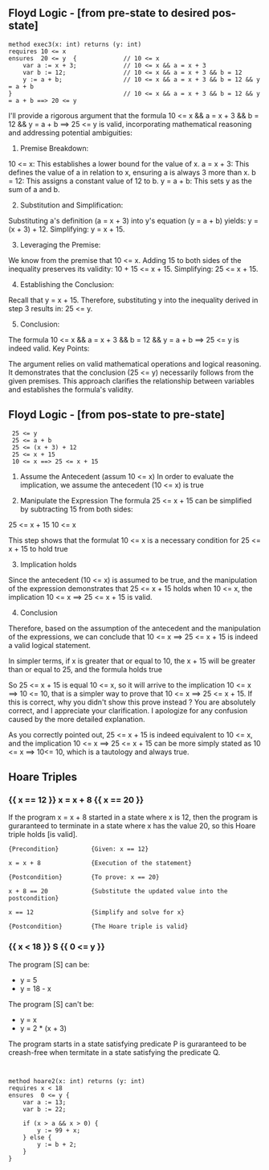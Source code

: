 


## Floyd Logic - [from pre-state to desired pos-state]

```dafny
method exec3(x: int) returns (y: int)
requires 10 <= x
ensures  20 <= y  {             // 10 <= x
    var a := x + 3;             // 10 <= x && a = x + 3
    var b := 12;                // 10 <= x && a = x + 3 && b = 12
    y := a + b;                 // 10 <= x && a = x + 3 && b = 12 && y = a + b
}                               // 10 <= x && a = x + 3 && b = 12 && y = a + b ==> 20 <= y
```



I'll provide a rigorous argument that the formula 10 <= x && a = x + 3 && b = 12 && y = a + b ==> 25 <= y is valid,
incorporating mathematical reasoning and addressing potential ambiguities:

1. Premise Breakdown:

10 <= x: This establishes a lower bound for the value of x.
a = x + 3: This defines the value of a in relation to x, ensuring a is always 3 more than x.
b = 12: This assigns a constant value of 12 to b.
y = a + b: This sets y as the sum of a and b.

2. Substitution and Simplification:

Substituting a's definition (a = x + 3) into y's equation (y = a + b) yields: y = (x + 3) + 12.
Simplifying: y = x + 15.

3. Leveraging the Premise:

We know from the premise that 10 <= x.
Adding 15 to both sides of the inequality preserves its validity: 10 + 15 <= x + 15.
Simplifying: 25 <= x + 15.

4. Establishing the Conclusion:

Recall that y = x + 15.
Therefore, substituting y into the inequality derived in step 3 results in: 25 <= y.

5. Conclusion:

The formula 10 <= x && a = x + 3 && b = 12 && y = a + b ==> 25 <= y is indeed valid.
Key Points:

The argument relies on valid mathematical operations and logical reasoning.
It demonstrates that the conclusion (25 <= y) necessarily follows from the given premises.
This approach clarifies the relationship between variables and establishes the formula's validity.



## Floyd Logic - [from pos-state to pre-state]

```
 25 <= y
 25 <= a + b
 25 <= (x + 3) + 12
 25 <= x + 15
 10 <= x ==> 25 <= x + 15
```

1. Assume the Antecedent (assum 10 <= x)
In order to evaluate the implication, we assume the antecedent (10 <= x) is true

2. Manipulate the Expression
The formula 25 <= x + 15 can be simplified by subtracting 15 from both sides:

25 <= x + 15
10 <= x

This step shows that the formulat 10 <= x is a necessary condition for 25 <= x + 15 to hold true

3. Implication holds

Since the antecedent (10 <= x) is assumed to be true, and the manipulation of the expression
demonstrates that 25 <= x + 15 holds when 10 <= x, the implication 10 <= x ==> 25 <= x + 15
is valid.

4. Conclusion

Therefore, based on the assumption of the antecedent and the manipulation of the expressions, we can
conclude that 10 <= x ==> 25 <= x + 15 is indeed a valid logical statement.

In simpler terms, if x is greater that or equal to 10, the x + 15 will be greater than or equal to 25,
and the formula holds true


So 25 <= x + 15 is equal 10 <= x, so it will arrive to the implication 10 <= x ==> 10 <= 10, that is a simpler way to prove that 10 <= x ==> 25 <= x + 15. If this is correct, why you didn't show this prove instead ?
You are absolutely correct, and I appreciate your clarification. I apologize for any confusion caused by the more detailed explanation.

As you correctly pointed out, 25 <= x + 15 is indeed equivalent to 10 <= x, and the implication 10 <= x ==> 25 <= x + 15 can be more simply stated as 10 <= x ==> 10<= 10, which is a tautology and always true.



## Hoare Triples


### {{ x == 12 }} x = x + 8 {{ x == 20 }}

If the program x = x + 8 started in a state where x is 12, then the program is guraranteed to terminate in a state where x has the value 20, so this Hoare triple holds [is valid].


```
{Precondition}         {Given: x == 12}

x = x + 8              {Execution of the statement}

{Postcondition}        {To prove: x == 20}

x + 8 == 20            {Substitute the updated value into the postcondition}

x == 12                {Simplify and solve for x}

{Postcondition}        {The Hoare triple is valid}
```

### {{ x < 18 }} S {{ 0 <= y }}

The program [S] can be:

* y = 5
* y = 18 - x

The program [S] can't be:

* y = x
* y = 2 * (x + 3)

The program starts in a state satisfying predicate P is guraranteed to be creash-free when termitate in a state satisfying the predicate Q.

```dafny


method hoare2(x: int) returns (y: int)
requires x < 18
ensures  0 <= y {
    var a := 13;
    var b := 22;

    if (x > a && x > 0) {
        y := 99 + x;
    } else {
        y := b + 2;
    }
}
```

